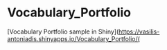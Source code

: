 # Vocabulary_Portfolio

[Vocabulary Portfolio sample in Shiny](https://vasilis-antoniadis.shinyapps.io/Vocabulary_Portfolio/(
